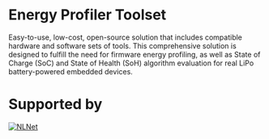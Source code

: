 # Energy Profiler Toolset
Easy-to-use, low-cost, open-source solution that includes compatible hardware and software sets of tools. This comprehensive solution is designed to fulfill the need for firmware energy profiling, as well as State of Charge (SoC) and State of Health (SoH) algorithm evaluation for real LiPo battery-powered embedded devices.

# Supported by
[![NLNet](https://nlnet.nl/image/logo_nlnet.svg )](https://nlnet.nl/)

